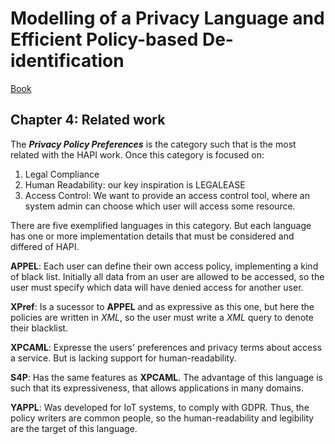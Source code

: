 # Modelling of a Privacy Language and Efficient Policy-based De-identification
[Book][1]

## Chapter 4: Related work

The ***Privacy Policy Preferences*** is the category such  that is the most
related with the HAPI work. Once this category is focused on:
1. Legal Compliance
2. Human Readability: our key inspiration is LEGALEASE
3. Access Control: We want to provide an access control tool, where an system
   admin can choose which user will access some resource.

There are five exemplified languages in this category. But each language has
one or more implementation details that must be considered and differed of HAPI.

**APPEL**: Each user can define their own access policy, implementing a kind
of black list. Initially all data from an user are allowed to be accessed, so
the user must specify which data will have denied access for another user.

**XPref**: Is a sucessor to **APPEL** and as expressive as this one, but here
the policies are written in *XML*, so the user must write a *XML* query to
denote their blacklist.

**XPCAML**: Expresse the users' preferences and privacy terms about access a
service. But is lacking support for human-readability.

**S4P**: Has the same features as **XPCAML**. The advantage of this language is
such that its expressiveness, that allows applications in many domains.

**YAPPL**: Was developed for IoT systems, to comply with GDPR. Thus, the policy
writers are common people, so the human-readability and legibility are the target
of this language.



[1]: https://www.google.com/url?sa=t&rct=j&q=&esrc=s&source=web&cd=&cad=rja&uact=8&ved=2ahUKEwjc-9Ooyd7rAhUAH7kGHbwbA0MQFjAAegQIBBAB&url=https%3A%2F%2Fopus4.kobv.de%2Fopus4-uni-passau%2Ffiles%2F767%2FGerl_Armin_ModellingOfAPrivacyLanguage.pdf&usg=AOvVaw1p-Fc4HHM2MmSVQeJygDh8